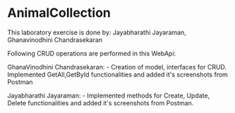 # AnimalCollection

This laboratory exercise is done by:
Jayabharathi Jayaraman,
Ghanavinodhini Chandrasekaran

Following CRUD operations are performed in this WebApi:

GhanaVinodhini Chandrasekaran: - Creation of model, interfaces for CRUD. Implemented GetAll,GetById functionalities and added it's screenshots from Postman

Jayabharathi Jayaraman: - Implemented methods for Create, Update, Delete functionalities and added it's screenshots from Postman.
